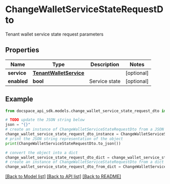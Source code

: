 # ChangeWalletServiceStateRequestDto
Tenant wallet service state request parameters

## Properties

Name | Type | Description | Notes
------------ | ------------- | ------------- | -------------
**service** | [**TenantWalletService**](TenantWalletService.md) |  | [optional] 
**enabled** | **bool** | Service state | [optional] 

## Example

```python
from docspace_api_sdk.models.change_wallet_service_state_request_dto import ChangeWalletServiceStateRequestDto

# TODO update the JSON string below
json = "{}"
# create an instance of ChangeWalletServiceStateRequestDto from a JSON string
change_wallet_service_state_request_dto_instance = ChangeWalletServiceStateRequestDto.from_json(json)
# print the JSON string representation of the object
print(ChangeWalletServiceStateRequestDto.to_json())

# convert the object into a dict
change_wallet_service_state_request_dto_dict = change_wallet_service_state_request_dto_instance.to_dict()
# create an instance of ChangeWalletServiceStateRequestDto from a dict
change_wallet_service_state_request_dto_from_dict = ChangeWalletServiceStateRequestDto.from_dict(change_wallet_service_state_request_dto_dict)
```
[[Back to Model list]](../README.md#documentation-for-models) [[Back to API list]](../README.md#documentation-for-api-endpoints) [[Back to README]](../README.md)


